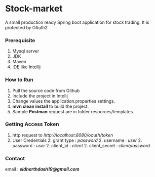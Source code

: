 # Stock-market
A small production ready Spring boot application for stock trading. It is protected by OAuth2

### Prerequisite
1. Mysql server
2. JDK
3. Maven
4. IDE like Intellij
 
### How to Run ###
1. Pull the source code from Github
2. Include the project in Intellij
3. Change values the application.properties settings.
4. __mvn clean install__ to build the project.
5. Sample __Postman__ request are in folder resources/templates


### Getting Access Token ###
1. http request to _http://localhost:8080/oauth/token_
2. User Credentials
    2. grant type : _password_
    2. username : _user_
    2. password : _user_
    2. client_id : _client_
    2. client_secret : _clientpassword_


### Contact ###
email : ___sidharthdash19@gmail.com___
